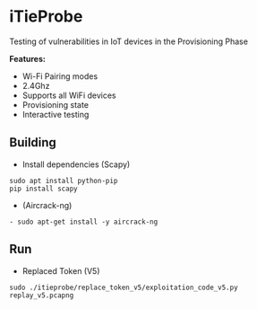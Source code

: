 # iTieProbe
Testing of vulnerabilities in IoT devices in the Provisioning Phase


**Features:**

- Wi-Fi Pairing modes
- 2.4Ghz
- Supports all WiFi devices
- Provisioning state
- Interactive testing
  
## Building

- Install dependencies (Scapy)
```
sudo apt install python-pip
pip install scapy
```
- (Aircrack-ng)
```
- sudo apt-get install -y aircrack-ng
```

## Run

- Replaced Token (V5)
```
sudo ./itieprobe/replace_token_v5/exploitation_code_v5.py replay_v5.pcapng 
```
